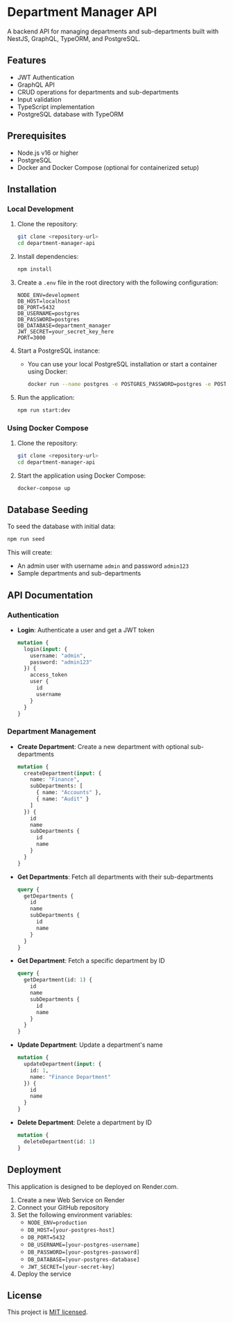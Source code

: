# Department Manager API

A backend API for managing departments and sub-departments built with NestJS, GraphQL, TypeORM, and PostgreSQL.

## Features

- JWT Authentication
- GraphQL API
- CRUD operations for departments and sub-departments
- Input validation
- TypeScript implementation
- PostgreSQL database with TypeORM

## Prerequisites

- Node.js v16 or higher
- PostgreSQL
- Docker and Docker Compose (optional for containerized setup)

## Installation

### Local Development

1. Clone the repository:
   ```bash
   git clone <repository-url>
   cd department-manager-api
   ```

2. Install dependencies:
   ```bash
   npm install
   ```

3. Create a `.env` file in the root directory with the following configuration:
   ```
   NODE_ENV=development
   DB_HOST=localhost
   DB_PORT=5432
   DB_USERNAME=postgres
   DB_PASSWORD=postgres
   DB_DATABASE=department_manager
   JWT_SECRET=your_secret_key_here
   PORT=3000
   ```

4. Start a PostgreSQL instance:
   - You can use your local PostgreSQL installation or start a container using Docker:
     ```bash
     docker run --name postgres -e POSTGRES_PASSWORD=postgres -e POSTGRES_USER=postgres -e POSTGRES_DB=department_manager -p 5432:5432 -d postgres:16
     ```

5. Run the application:
   ```bash
   npm run start:dev
   ```

### Using Docker Compose

1. Clone the repository:
   ```bash
   git clone <repository-url>
   cd department-manager-api
   ```

2. Start the application using Docker Compose:
   ```bash
   docker-compose up
   ```

## Database Seeding

To seed the database with initial data:

```bash
npm run seed
```

This will create:
- An admin user with username `admin` and password `admin123`
- Sample departments and sub-departments

## API Documentation

### Authentication

- **Login**: Authenticate a user and get a JWT token
  ```graphql
  mutation {
    login(input: {
      username: "admin",
      password: "admin123"
    }) {
      access_token
      user {
        id
        username
      }
    }
  }
  ```

### Department Management

- **Create Department**: Create a new department with optional sub-departments
  ```graphql
  mutation {
    createDepartment(input: {
      name: "Finance",
      subDepartments: [
        { name: "Accounts" },
        { name: "Audit" }
      ]
    }) {
      id
      name
      subDepartments {
        id
        name
      }
    }
  }
  ```

- **Get Departments**: Fetch all departments with their sub-departments
  ```graphql
  query {
    getDepartments {
      id
      name
      subDepartments {
        id
        name
      }
    }
  }
  ```

- **Get Department**: Fetch a specific department by ID
  ```graphql
  query {
    getDepartment(id: 1) {
      id
      name
      subDepartments {
        id
        name
      }
    }
  }
  ```

- **Update Department**: Update a department's name
  ```graphql
  mutation {
    updateDepartment(input: {
      id: 1,
      name: "Finance Department"
    }) {
      id
      name
    }
  }
  ```

- **Delete Department**: Delete a department by ID
  ```graphql
  mutation {
    deleteDepartment(id: 1)
  }
  ```


## Deployment

This application is designed to be deployed on Render.com. 

1. Create a new Web Service on Render
2. Connect your GitHub repository
3. Set the following environment variables:
   - `NODE_ENV=production`
   - `DB_HOST=[your-postgres-host]`
   - `DB_PORT=5432`
   - `DB_USERNAME=[your-postgres-username]`
   - `DB_PASSWORD=[your-postgres-password]`
   - `DB_DATABASE=[your-postgres-database]`
   - `JWT_SECRET=[your-secret-key]`
4. Deploy the service

## License

This project is [MIT licensed](LICENSE).
